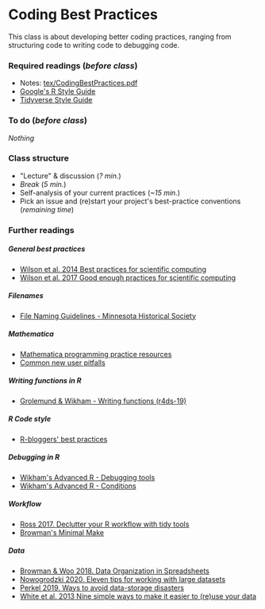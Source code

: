 # Coding Best Practices

This class is about developing better coding practices, ranging from structuring code to writing code to debugging code.

### Required readings (_before class_)
- Notes: [tex/CodingBestPractices.pdf](tex/CodingBestPractices.pdf)
- [Google's R Style Guide](https://google.github.io/styleguide/Rguide.html)
- [Tidyverse Style Guide](https://style.tidyverse.org)

### To do (_before class_)
_Nothing_

### Class structure
- "Lecture" & discussion (_? min._)
- _Break_ (_5 min._)
- Self-analysis of your current practices (_~15 min._)
- Pick an issue and (re)start your project's best-practice conventions (_remaining time_)

### Further readings

##### General best practices
- [Wilson et al. 2014 Best practices for scientific computing](../../readings/pdfs/Wilson2014.pdf)
- [Wilson et al. 2017 Good enough practices for scientific computing](../../readings/pdfs/Wilson2017.pdf)

##### Filenames
- [File Naming Guidelines - Minnesota Historical Society](https://www.mnhs.org/preserve/records/electronicrecords/erfnaming.php)

##### Mathematica
- [Mathematica programming practice resources](https://mathematica.stackexchange.com/questions/18/where-can-i-find-examples-of-good-mathematica-programming-practice)
- [Common new user pitfalls](https://mathematica.stackexchange.com/questions/18393/what-are-the-most-common-pitfalls-awaiting-new-users)

##### Writing functions in R
- [Grolemund & Wikham - Writing functions (r4ds-19)](https://r4ds.had.co.nz/functions.html#functions)

##### R Code style
- [R-bloggers' best practices](https://www.r-bloggers.com/r-code-best-practices/)

##### Debugging in R
- [Wikham's Advanced R - Debugging tools](https://adv-r.hadley.nz/debugging.html)
- [Wikham's Advanced R - Conditions](https://adv-r.hadley.nz/conditions.html)

##### Workflow
- [Ross 2017. Declutter your R workflow with tidy tools](../../readings/pdfs/Ross2017.pdf)
- [Browman's Minimal Make](https://kbroman.org/minimal_make/)

##### Data
- [Browman & Woo 2018. Data Organization in Spreadsheets](../../readings/pdfs/Browman2018.pdf)
- [Nowogrodzki 2020. Eleven tips for working with large datasets](../../readings/pdfs/Nowogrodzki2020.pdf)
- [Perkel 2019. Ways to avoid data-storage disasters](../../readings/pdfs/Perkel2019.pdf)
- [White et al. 2013 Nine simple ways to make it easier to (re)use your data](../../readings/pdfs/White2013.pdf)
